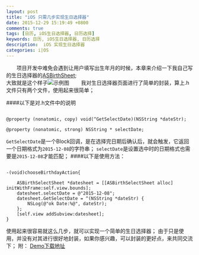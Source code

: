```yaml
---
layout: post
title: "iOS 只需几步实现生日选择器"
date: 2015-12-29 15:19:49 +0800
comments: true
tags: [日历, iOS生日选择器, 日历选择]
keywords: 日历, iOS生日选择器, 日历选择
description:  iOS 实现生日选择器
categories: i|OS
---
```

  项目开发中难免会遇到让用户填写出生年月的时候，本章来介绍一下我自己写的生日选择器的[ASBirthSheet](https://github.com/Ashen-Zhao/ASBirthSheet); 
  <!--more-->
  </br>
大致就是这个样子![示例图](http://ashen-zhao.github.io/images/birthsrceenshot.png)
  我对生日选择器页面进行了简单的封装，算上.h文件只有两个文件，使用起来很简单；

####以下是对.h文件中的说明
<pre><code>
@property (nonatomic, copy) void(^GetSelectDate)(NSString *dateStr);

@property (nonatomic, strong) NSString * selectDate;
</code></pre>
`GetSelectDate`是一个Block回调，是在选择完日期后确认后，就会触发，它返回一个日期格式为`2015-12-08`的字符串；
`selectDate`是设置选中时的日期格式也需要是`2015-12-08`才能匹配；
####以下是使用方法：
<pre><code>
-(void)chooseBirthdayAction{

    ASBirthSelectSheet *datesheet = [[ASBirthSelectSheet alloc] initWithFrame:self.view.bounds];
    datesheet.selectDate = @"2015-12-08";
    datesheet.GetSelectDate = ^(NSString *dateStr) {
        NSLog(@"ok Date:%@", dateStr);
    };
    [self.view addSubview:datesheet];
}
</code></pre>
使用起来很容易就这么几步，就可以实现一个简单的生日选择器；
由于只是使用，并没有对其进行很好地封装，如果你感兴趣，可以封装的更好点，来共同交流下；
附：
[Demo下载地址](https://github.com/Ashen-Zhao/ASBirthSheet)